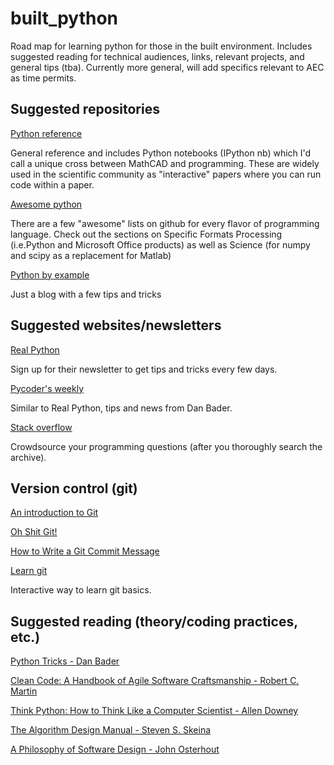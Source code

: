 # built_python
Road map for learning python for those in the built environment. Includes suggested reading for technical audiences, links, relevant projects, and general tips (tba). Currently more general, will add specifics relevant to AEC as time permits.


## Suggested repositories
[Python reference](https://github.com/rasbt/python_reference)

General reference and includes Python notebooks (IPython nb) which I'd call a unique cross between MathCAD and programming. These are widely used in the scientific community as "interactive" papers where you can run code within a paper.

[Awesome python](https://github.com/vinta/awesome-python) 

There are a few "awesome" lists on github for every flavor of programming language. Check out the sections on  Specific Formats Processing (i.e.Python and Microsoft Office products) as well as Science (for numpy and scipy as a replacement for Matlab)

[Python by example](https://github.com/sahands/python-by-example)

Just a blog with a few tips and tricks

## Suggested websites/newsletters
[Real Python](https://realpython.com/) 

Sign up for their newsletter to get tips and tricks every few days.

[Pycoder's weekly](https://pycoders.com/)

Similar to Real Python, tips and news from Dan Bader.

[Stack overflow](https://stackoverflow.com/)

Crowdsource your programming questions (after you thoroughly search the archive).

## Version control (git)
[An introduction to Git](https://medium.freecodecamp.org/what-is-git-and-how-to-use-it-c341b049ae61)

[Oh Shit Git!](https://ohshitgit.com/)

[How to Write a Git Commit Message](https://chris.beams.io/posts/git-commit/)

[Learn git](https://learngitbranching.js.org/)

Interactive way to learn git basics.

## Suggested reading (theory/coding practices, etc.)
[Python Tricks - Dan Bader](https://dbader.org/products/python-tricks-book/)

[Clean Code: A Handbook of Agile Software Craftsmanship - Robert C. Martin](https://www.amazon.com/Clean-Code-Handbook-Software-Craftsmanship/dp/0132350882)

[Think Python: How to Think Like a Computer Scientist - Allen Downey](http://greenteapress.com/thinkpython2/thinkpython2.pdf)

[The Algorithm Design Manual - Steven S. Skeina](https://www.amazon.com/Algorithm-Design-Manual-Steven-Skiena/dp/1849967202)

[A Philosophy of Software Design - John Osterhout](https://www.amazon.com/Philosophy-Software-Design-John-Ousterhout/dp/1732102201)

